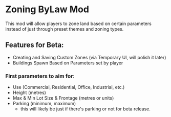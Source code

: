 # Zoning ByLaw Mod

This mod will allow players to zone land based on certain parameters instead of just through preset themes and zoning types.

## Features for Beta:
- Creating and Saving Custom Zones (via Temporary UI, will polish it later)
- Buildings Spawn Based on Parameters set by player

### First parameters to aim for:
- Use (Commercial, Residential, Office, Industrial, etc.)
- Height (metres)
- Max & Min Lot Size & Frontage (metres or units)
- Parking (minimum, maximum)
    - this will likely be just if there's parking or not for beta release.
